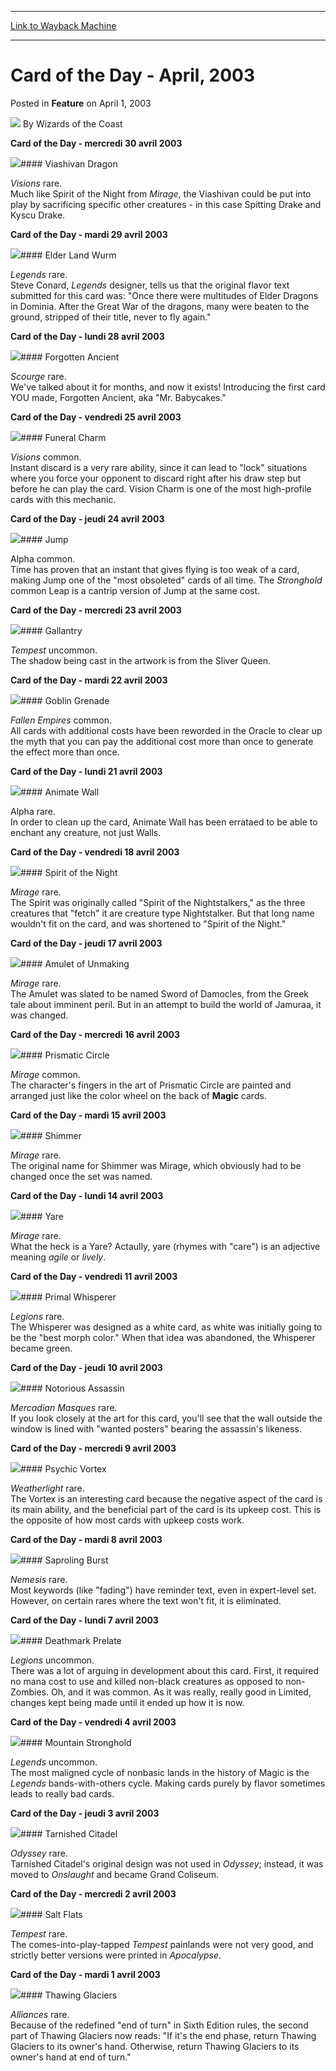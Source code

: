 
---
[Link to Wayback Machine](https://web.archive.org/web/20210802130054/https://magic.wizards.com/en/articles/archive/card-day-april-2003-2003-04-01)

[_metadata_:author]:- "Wizards of the Coast"
[_metadata_:description]:- "Card of the Day - mercredi 30 avril 2003    Viashivan Dragon Visions rare.Much like Spirit of the Night from Mirage, the Viashivan could be put into play by sacrificing specific other creatures - in this case Spitting Drake and Kyscu Drake. Card of the Day - mardi 29 avril 2003    Elder Land Wurm Legends rare.Steve Conard, Legends designer, tells us that the original flavor"
[_metadata_:generator]:- "Drupal 7 (http://drupal.org)"
[_metadata_:node]:- "610196"
[_metadata_:publish_date]:- "2003-04-01"
[_metadata_:source]:- "div-main-content"
[_metadata_:title]:- "Card of the Day - April, 2003"
[_metadata_:wayback_capture_timestamp]:- "2021-08-02 13:00:54"
[_metadata_:wayback_raw_url]:- "https://web.archive.org/web/20210802130054id_/https://magic.wizards.com/en/articles/archive/card-day-april-2003-2003-04-01"
[_metadata_:wayback_url]:- "https://magic.wizards.com/en/articles/archive/card-day-april-2003-2003-04-01"
---


Card of the Day - April, 2003
=============================



 Posted in **Feature**
 on April 1, 2003 






![](https://media.magic.wizards.com/styles/auth_small/public/images/person/wizards_author.jpg)
By Wizards of the Coast













**Card of the Day - mercredi 30 avril 2003**



![](http://Gatherer.wizards.com/Handlers/Image.ashx?size=small&type=card&name=Viashivan%20Dragon)#### Viashivan Dragon


*Visions* rare.  
Much like Spirit of the Night from *Mirage*, the Viashivan could be put into play by sacrificing specific other creatures - in this case Spitting Drake and Kyscu Drake.
 


**Card of the Day - mardi 29 avril 2003**



![](http://Gatherer.wizards.com/Handlers/Image.ashx?size=small&type=card&name=Elder%20Land%20Wurm)#### Elder Land Wurm


*Legends* rare.  
Steve Conard, *Legends* designer, tells us that the original flavor text submitted for this card was: "Once there were multitudes of Elder Dragons in Dominia. After the Great War of the dragons, many were beaten to the ground, stripped of their title, never to fly again."
 


**Card of the Day - lundi 28 avril 2003**



![](http://Gatherer.wizards.com/Handlers/Image.ashx?size=small&type=card&name=Forgotten%20Ancient)#### Forgotten Ancient


*Scourge* rare.  
We've talked about it for months, and now it exists! Introducing the first card YOU made, Forgotten Ancient, aka "Mr. Babycakes."
 


**Card of the Day - vendredi 25 avril 2003**



![](http://Gatherer.wizards.com/Handlers/Image.ashx?size=small&type=card&name=Funeral%20Charm)#### Funeral Charm


*Visions* common.  
Instant discard is a very rare ability, since it can lead to "lock" situations where you force your opponent to discard right after his draw step but before he can play the card. Vision Charm is one of the most high-profile cards with this mechanic.
 


**Card of the Day - jeudi 24 avril 2003**



![](http://Gatherer.wizards.com/Handlers/Image.ashx?size=small&type=card&name=Jump)#### Jump

 Alpha common.  
Time has proven that an instant that gives flying is too weak of a card, making Jump one of the "most obsoleted" cards of all time. The *Stronghold* common Leap is a cantrip version of Jump at the same cost.
 
**Card of the Day - mercredi 23 avril 2003**



![](http://Gatherer.wizards.com/Handlers/Image.ashx?size=small&type=card&name=Gallantry)#### Gallantry


*Tempest* uncommon.  
The shadow being cast in the artwork is from the Sliver Queen.
 


**Card of the Day - mardi 22 avril 2003**



![](https://web.archive.org/web/20210429181946im_/https://gatherer.wizards.com/Handlers/Image.ashx?size=small&type=card&name=Goblin%20Grenade)#### Goblin Grenade


*Fallen Empires* common.  
All cards with additional costs have been reworded in the Oracle to clear up the myth that you can pay the additional cost more than once to generate the effect more than once.
 


**Card of the Day - lundi 21 avril 2003**



![](http://Gatherer.wizards.com/Handlers/Image.ashx?size=small&type=card&name=Animate%20Wall)#### Animate Wall

 Alpha rare.  
In order to clean up the card, Animate Wall has been errataed to be able to enchant any creature, not just Walls.
 
**Card of the Day - vendredi 18 avril 2003**



![](http://Gatherer.wizards.com/Handlers/Image.ashx?size=small&type=card&name=Spirit%20of%20the%20Night)#### Spirit of the Night


*Mirage* rare.  
The Spirit was originally called "Spirit of the Nightstalkers," as the three creatures that "fetch" it are creature type Nightstalker. But that long name wouldn't fit on the card, and was shortened to "Spirit of the Night."
 


**Card of the Day - jeudi 17 avril 2003**



![](http://Gatherer.wizards.com/Handlers/Image.ashx?size=small&type=card&name=Amulet%20of%20Unmaking)#### Amulet of Unmaking


*Mirage* rare.  
The Amulet was slated to be named Sword of Damocles, from the Greek tale about imminent peril. But in an attempt to build the world of Jamuraa, it was changed.
 


**Card of the Day - mercredi 16 avril 2003**



![](http://Gatherer.wizards.com/Handlers/Image.ashx?size=small&type=card&name=Prismatic%20Circle)#### Prismatic Circle


*Mirage* common.  
The character's fingers in the art of Prismatic Circle are painted and arranged just like the color wheel on the back of **Magic** cards.
 


**Card of the Day - mardi 15 avril 2003**



![](http://Gatherer.wizards.com/Handlers/Image.ashx?size=small&type=card&name=Shimmer)#### Shimmer


*Mirage* rare.  
The original name for Shimmer was Mirage, which obviously had to be changed once the set was named.
 


**Card of the Day - lundi 14 avril 2003**



![](http://Gatherer.wizards.com/Handlers/Image.ashx?size=small&type=card&name=Yare)#### Yare


*Mirage* rare.  
What the heck is a Yare? Actaully, yare (rhymes with "care") is an adjective meaning *agile* or *lively*.
 


**Card of the Day - vendredi 11 avril 2003**



![](http://Gatherer.wizards.com/Handlers/Image.ashx?size=small&type=card&name=Primal%20Whisperer)#### Primal Whisperer


*Legions* rare.  
The Whisperer was designed as a white card, as white was initially going to be the "best morph color." When that idea was abandoned, the Whisperer became green.
 


**Card of the Day - jeudi 10 avril 2003**



![](http://Gatherer.wizards.com/Handlers/Image.ashx?size=small&type=card&name=Notorious%20Assassin)#### Notorious Assassin


*Mercadian Masques* rare.  
If you look closely at the art for this card, you'll see that the wall outside the window is lined with "wanted posters" bearing the assassin's likeness.
 


**Card of the Day - mercredi 9 avril 2003**



![](http://Gatherer.wizards.com/Handlers/Image.ashx?size=small&type=card&name=Psychic%20Vortex)#### Psychic Vortex


*Weatherlight* rare.  
The Vortex is an interesting card because the negative aspect of the card is its main ability, and the beneficial part of the card is its upkeep cost. This is the opposite of how most cards with upkeep costs work.
 


**Card of the Day - mardi 8 avril 2003**



![](http://Gatherer.wizards.com/Handlers/Image.ashx?size=small&type=card&name=Saproling%20Burst)#### Saproling Burst


*Nemesis* rare.  
Most keywords (like "fading") have reminder text, even in expert-level set. However, on certain rares where the text won't fit, it is eliminated.
 


**Card of the Day - lundi 7 avril 2003**



![](http://Gatherer.wizards.com/Handlers/Image.ashx?size=small&type=card&name=Deathmark%20Prelate)#### Deathmark Prelate


*Legions* uncommon.  
There was a lot of arguing in development about this card. First, it required no mana cost to use and killed non-black creatures as opposed to non-Zombies. Oh, and it was common. As it was really, really good in Limited, changes kept being made until it ended up how it is now.
 


**Card of the Day - vendredi 4 avril 2003**



![](http://Gatherer.wizards.com/Handlers/Image.ashx?size=small&type=card&name=Mountain%20Stronghold)#### Mountain Stronghold


*Legends* uncommon.  
The most maligned cycle of nonbasic lands in the history of Magic is the *Legends* bands-with-others cycle. Making cards purely by flavor sometimes leads to really bad cards.
 


**Card of the Day - jeudi 3 avril 2003**



![](http://Gatherer.wizards.com/Handlers/Image.ashx?size=small&type=card&name=Tarnished%20Citadel)#### Tarnished Citadel


*Odyssey* rare.  
Tarnished Citadel's original design was not used in *Odyssey*; instead, it was moved to *Onslaught* and became Grand Coliseum. 
 


**Card of the Day - mercredi 2 avril 2003**



![](http://Gatherer.wizards.com/Handlers/Image.ashx?size=small&type=card&name=Salt%20Flats)#### Salt Flats


*Tempest* rare.  
The comes-into-play-tapped *Tempest* painlands were not very good, and strictly better versions were printed in *Apocalypse*.
 


**Card of the Day - mardi 1 avril 2003**



![](https://web.archive.org/web/20210429181943im_/https://gatherer.wizards.com/Handlers/Image.ashx?size=small&type=card&name=Thawing%20Glaciers)#### Thawing Glaciers


*Alliances* rare.  
Because of the redefined "end of turn" in Sixth Edition rules, the second part of Thawing Glaciers now reads: "If it's the end phase, return Thawing Glaciers to its owner's hand. Otherwise, return Thawing Glaciers to its owner's hand at end of turn."
 








